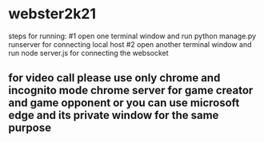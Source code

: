 # webster2k21
steps for running:
#1 open one terminal window and run python manage.py runserver for connecting local host 
#2 open another terminal window and run node server.js for connecting the websocket 
## for video call please use only chrome and incognito mode chrome server for game creator and game opponent or you can use microsoft edge and its private window for the same purpose ##  
